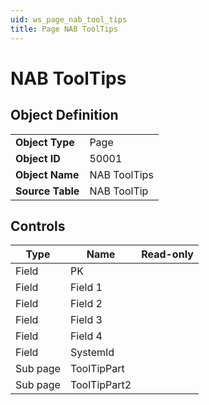```yaml
---
uid: ws_page_nab_tool_tips
title: Page NAB ToolTips
---
```

# NAB ToolTips

## Object Definition

<table>
<tr><td><b>Object Type</b></td><td>Page</td></tr>
<tr><td><b>Object ID</b></td><td>50001</td></tr>
<tr><td><b>Object Name</b></td><td>NAB ToolTips</td></tr>
<tr><td><b>Source Table</b></td><td>NAB ToolTip</td></tr>
</table>

## Controls

| Type | Name | Read-only |
| ---- | ------- | ------- |
| Field | PK |  |
| Field | Field 1 |  |
| Field | Field 2 |  |
| Field | Field 3 |  |
| Field | Field 4 |  |
| Field | SystemId |  |
| Sub page | ToolTipPart |  |
| Sub page | ToolTipPart2 |  |
